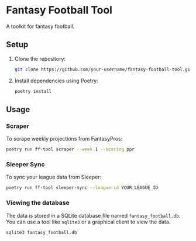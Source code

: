 # Fantasy Football Tool

A toolkit for fantasy football.

## Setup

1.  Clone the repository:
    ```bash
    git clone https://github.com/your-username/fantasy-football-tool.git
    ```
2.  Install dependencies using Poetry:
    ```bash
    poetry install
    ```

## Usage

### Scraper

To scrape weekly projections from FantasyPros:
```bash
poetry run ff-tool scraper --week 1 --scoring ppr
```

### Sleeper Sync

To sync your league data from Sleeper:
```bash
poetry run ff-tool sleeper-sync --league-id YOUR_LEAGUE_ID
```

### Viewing the database

The data is stored in a SQLite database file named `fantasy_football.db`. You can use a tool like `sqlite3` or a graphical client to view the data.
```bash
sqlite3 fantasy_football.db
```